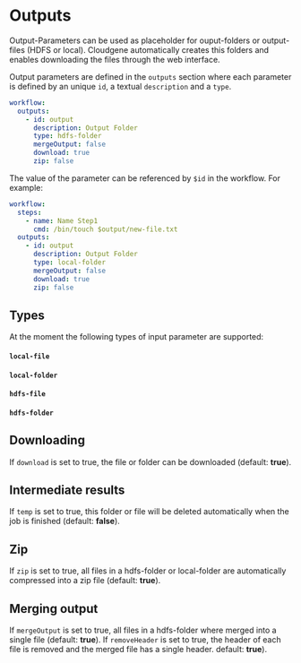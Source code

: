 # Outputs

Output-Parameters can be used as placeholder for ouput-folders or output-files (HDFS or local). Cloudgene automatically creates this folders and enables downloading the files through the web interface.

Output parameters are defined in the `outputs` section where each parameter is defined by an unique `id`, a textual `description` and a `type`.

```yaml
workflow:
  outputs:
    - id: output
      description: Output Folder
      type: hdfs-folder
      mergeOutput: false
      download: true
      zip: false
```

The value of the parameter can be referenced by `$id` in the workflow. For example:

```yaml
workflow:
  steps:
    - name: Name Step1
      cmd: /bin/touch $output/new-file.txt
  outputs:
    - id: output
      description: Output Folder
      type: local-folder
      mergeOutput: false
      download: true
      zip: false
```


## Types

At the moment the following types of input parameter are supported:

#### `local-file`

#### `local-folder`

#### `hdfs-file`

#### `hdfs-folder`


## Downloading
If `download` is set to true, the file or folder can be downloaded (default: **true**).


## Intermediate results
If `temp` is set to true, this folder or file will be deleted automatically when the job is finished (default: **false**).


## Zip
If `zip` is set to true, all files in a hdfs-folder or local-folder are automatically compressed into a zip file (default: **true**).


## Merging output
If `mergeOutput` is set to true, all files in a hdfs-folder where merged into a single file (default: **true**). If `removeHeader` is set to true, the header of each file is removed and the merged file has a single header. default: **true**).
